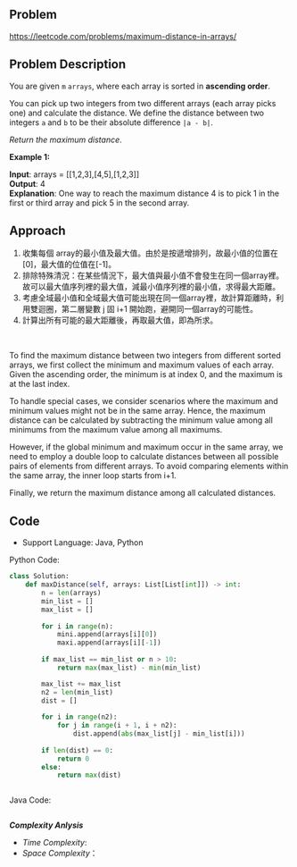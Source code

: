 ## Problem

https://leetcode.com/problems/maximum-distance-in-arrays/

## Problem Description

You are given `m` `arrays`, where each array is sorted in **ascending order**.

You can pick up two integers from two different arrays (each array picks one) and calculate the distance. We define 
the distance between two integers `a` and `b` to be their absolute difference `|a - b|`.

*Return the maximum distance*.

 
**Example 1:**

**Input**: arrays = [[1,2,3],[4,5],[1,2,3]]  <br>
**Output**: 4  <br>
**Explanation**: One way to reach the maximum distance 4 is to pick 1 in the first or third array and pick 5 in the second array.


## Approach
1. 收集每個 array的最小值及最大值。由於是按遞增排列，故最小值的位置在[0]，最大值的位值在[-1]。
2. 排除特殊清況：在某些情況下，最大值與最小值不會發生在同一個array裡。故可以最大值序列裡的最大值，減最小值序列裡的最小值，求得最大距離。
3. 考慮全域最小值和全域最大值可能出現在同一個array裡，故計算距離時，利用雙迴圈，第二層變數 j 固 i+1 開始跑，避開同一個array的可能性。
4. 計算出所有可能的最大距離後，再取最大值，即為所求。

<br>

To find the maximum distance between two integers from different sorted arrays, we first collect the minimum and maximum values of each array. Given the ascending order, the minimum is at index 0, and the maximum is at the last index.

To handle special cases, we consider scenarios where the maximum and minimum values might not be in the same array. Hence, the maximum distance can be calculated by subtracting the minimum value among all minimums from the maximum value among all maximums.

However, if the global minimum and maximum occur in the same array, we need to employ a double loop to calculate distances between all possible pairs of elements from different arrays. To avoid comparing elements within the same array, the inner loop starts from i+1.

Finally, we return the maximum distance among all calculated distances.


## Code

- Support Language: Java, Python

Python Code:

```py
class Solution:
    def maxDistance(self, arrays: List[List[int]]) -> int:
        n = len(arrays)
        min_list = []
        max_list = []
        
        for i in range(n):
            mini.append(arrays[i][0])
            maxi.append(arrays[i][-1])
        
        if max_list == min_list or n > 10:
            return max(max_list) - min(min_list)

        max_list += max_list
        n2 = len(min_list)
        dist = []
        
        for i in range(n2):
            for j in range(i + 1, i + n2):
                dist.append(abs(max_list[j] - min_list[i]))
        
        if len(dist) == 0:
            return 0
        else:
            return max(dist)



```

Java Code:

```

```

**_Complexity Anlysis_**

- _Time Complexity_: 
- _Space Complexity_：
